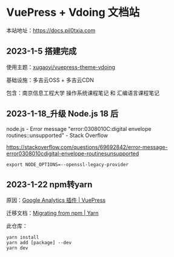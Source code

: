 # VuePress + Vdoing 文档站

本站地址：https://docs.pil0txia.com

## 2023-1-5 搭建完成

使用主题：[xugaoyi/vuepress-theme-vdoing](https://github.com/xugaoyi/vuepress-theme-vdoing)

基础设施：多吉云OSS + 多吉云CDN

包含：南京信息工程大学 操作系统课程笔记 和 汇编语言课程笔记

## 2023-1-18_升级 Node.js 18 后

node.js - Error message "error:0308010C:digital envelope routines::unsupported" - Stack Overflow

https://stackoverflow.com/questions/69692842/error-message-error0308010cdigital-envelope-routinesunsupported

```
export NODE_OPTIONS=--openssl-legacy-provider
```

## 2023-1-22 npm转yarn

原因：[Google Analytics 插件 | VuePress](https://vuepress.vuejs.org/zh/plugin/official/plugin-google-analytics.html)

迁移文档：[Migrating from npm | Yarn](https://classic.yarnpkg.com/lang/en/docs/migrating-from-npm/)

此仓库：

```
yarn install
yarn add [package] --dev
yarn dev
```

